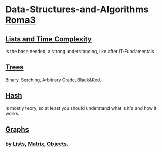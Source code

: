 # Data-Structures-and-Algorithms [Roma3](https://www.uniroma3.it)

## [Lists and Time Complexity](Lists/Lists.md)

Is the base needed, a strong understanding, like after IT-Fundamentals

## [Trees](Trees/Trees.md)

Binary, Serching, Arbitrary Grade, Black&Red.

## [Hash](Hash/Hash.md)

Is mostly teory, so at least you should understand what is it's and how it works.

## [Graphs](Graphs/Graphs.md)

### by [Lists](Graphs/Graphs.md#gaph-lists), [Matrix](Graphs/Graphs.md#gaph-matrix), [Objects](Graphs/Graphs.md#gaph-objects).
